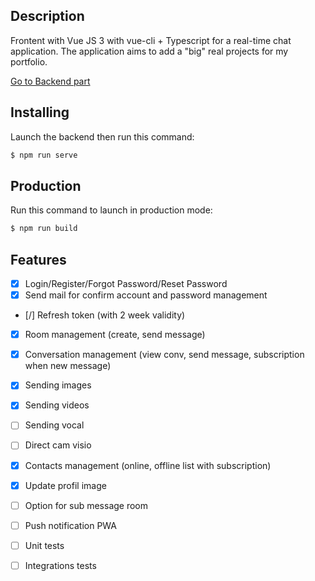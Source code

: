 ## Description

Frontent with Vue JS 3 with vue-cli + Typescript for a real-time chat application. The application aims to add a "big" real projects for my portfolio.

<a href="https://github.com/juliendu11/chat-application-back-nestjs">Go to Backend part</a>
## Installing

Launch the backend then run this command:

```bash
$ npm run serve
```

## Production

Run this command to launch in production mode:

```bash
$ npm run build
```

## Features

- [X] Login/Register/Forgot Password/Reset Password
- [X] Send mail for confirm account and password management
- [/] Refresh token (with 2 week validity)
- [X] Room management (create, send message)
- [X] Conversation management (view conv, send message, subscription when new message)
- [X] Sending images
- [X] Sending videos
- [ ] Sending vocal
- [ ] Direct cam visio
- [X] Contacts management (online, offline list with subscription)
- [X] Update profil image
- [ ] Option for sub message room
- [ ] Push notification PWA

- [ ] Unit tests
- [ ] Integrations tests
